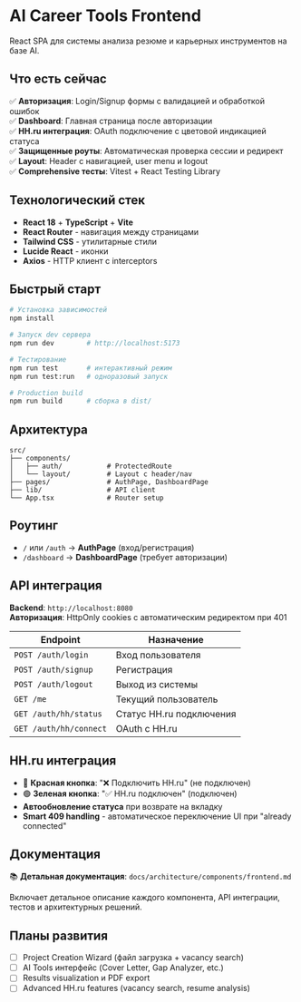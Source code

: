 # AI Career Tools Frontend

React SPA для системы анализа резюме и карьерных инструментов на базе AI.

## Что есть сейчас

✅ **Авторизация**: Login/Signup формы с валидацией и обработкой ошибок  
✅ **Dashboard**: Главная страница после авторизации  
✅ **HH.ru интеграция**: OAuth подключение с цветовой индикацией статуса  
✅ **Защищенные роуты**: Автоматическая проверка сессии и редирект  
✅ **Layout**: Header с навигацией, user menu и logout  
✅ **Comprehensive тесты**: Vitest + React Testing Library  

## Технологический стек

- **React 18** + **TypeScript** + **Vite**
- **React Router** - навигация между страницами
- **Tailwind CSS** - утилитарные стили
- **Lucide React** - иконки  
- **Axios** - HTTP клиент с interceptors

## Быстрый старт

```bash
# Установка зависимостей
npm install

# Запуск dev сервера  
npm run dev        # http://localhost:5173

# Тестирование
npm run test       # интерактивный режим
npm run test:run   # одноразовый запуск

# Production build
npm run build      # сборка в dist/
```

## Архитектура

```
src/
├── components/
│   ├── auth/           # ProtectedRoute
│   └── layout/         # Layout с header/nav
├── pages/              # AuthPage, DashboardPage  
├── lib/                # API client
└── App.tsx             # Router setup
```

## Роутинг

- `/` или `/auth` → **AuthPage** (вход/регистрация)
- `/dashboard` → **DashboardPage** (требует авторизации)

## API интеграция

**Backend**: `http://localhost:8080`  
**Авторизация**: HttpOnly cookies с автоматическим редиректом при 401

| Endpoint | Назначение |
|----------|------------|
| `POST /auth/login` | Вход пользователя |
| `POST /auth/signup` | Регистрация |
| `POST /auth/logout` | Выход из системы |
| `GET /me` | Текущий пользователь |
| `GET /auth/hh/status` | Статус HH.ru подключения |
| `GET /auth/hh/connect` | OAuth с HH.ru |

## HH.ru интеграция

- 🔴 **Красная кнопка**: "❌ Подключить HH.ru" (не подключен)
- 🟢 **Зеленая кнопка**: "✅ HH.ru подключен" (подключен)
- **Автообновление статуса** при возврате на вкладку
- **Smart 409 handling** - автоматическое переключение UI при "already connected"

## Документация

📚 **Детальная документация**: `docs/architecture/components/frontend.md`

Включает детальное описание каждого компонента, API интеграции, тестов и архитектурных решений.

## Планы развития

- [ ] Project Creation Wizard (файл загрузка + vacancy search)
- [ ] AI Tools интерфейс (Cover Letter, Gap Analyzer, etc.)
- [ ] Results visualization и PDF export
- [ ] Advanced HH.ru features (vacancy search, resume analysis)
